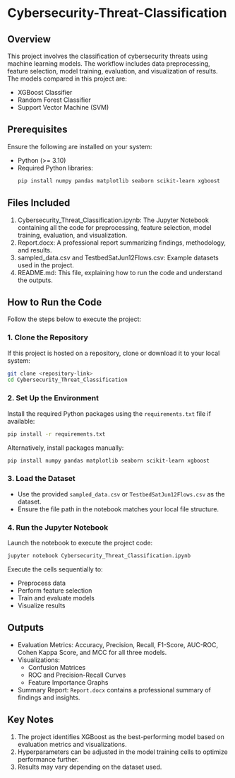 # Cybersecurity-Threat-Classification


## Overview
This project involves the classification of cybersecurity threats using machine learning models. The workflow includes data preprocessing, feature selection, model training, evaluation, and visualization of results. The models compared in this project are:
- XGBoost Classifier
- Random Forest Classifier
- Support Vector Machine (SVM)

## Prerequisites
Ensure the following are installed on your system:
- Python (>= 3.10)
- Required Python libraries:
  ```bash
  pip install numpy pandas matplotlib seaborn scikit-learn xgboost
  ```

## Files Included
1. Cybersecurity_Threat_Classification.ipynb: The Jupyter Notebook containing all the code for preprocessing, feature selection, model training, evaluation, and visualization.
2. Report.docx: A professional report summarizing findings, methodology, and results.
3. sampled_data.csv and TestbedSatJun12Flows.csv: Example datasets used in the project.
4. README.md: This file, explaining how to run the code and understand the outputs.

## How to Run the Code
Follow the steps below to execute the project:

### 1. Clone the Repository
If this project is hosted on a repository, clone or download it to your local system:
```bash
git clone <repository-link>
cd Cybersecurity_Threat_Classification
```

### 2. Set Up the Environment
Install the required Python packages using the `requirements.txt` file if available:
```bash
pip install -r requirements.txt
```

Alternatively, install packages manually:
```bash
pip install numpy pandas matplotlib seaborn scikit-learn xgboost
```

### 3. Load the Dataset
- Use the provided `sampled_data.csv` or `TestbedSatJun12Flows.csv` as the dataset.
- Ensure the file path in the notebook matches your local file structure.

### 4. Run the Jupyter Notebook
Launch the notebook to execute the project code:
```bash
jupyter notebook Cybersecurity_Threat_Classification.ipynb
```
Execute the cells sequentially to:
- Preprocess data
- Perform feature selection
- Train and evaluate models
- Visualize results

## Outputs
- Evaluation Metrics: Accuracy, Precision, Recall, F1-Score, AUC-ROC, Cohen Kappa Score, and MCC for all three models.
- Visualizations:
  - Confusion Matrices
  - ROC and Precision-Recall Curves
  - Feature Importance Graphs
- Summary Report: `Report.docx` contains a professional summary of findings and insights.

## Key Notes
1. The project identifies XGBoost as the best-performing model based on evaluation metrics and visualizations.
2. Hyperparameters can be adjusted in the model training cells to optimize performance further.
3. Results may vary depending on the dataset used.

